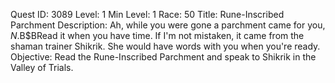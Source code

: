 Quest ID: 3089
Level: 1
Min Level: 1
Race: 50
Title: Rune-Inscribed Parchment
Description: Ah, while you were gone a parchment came for you, $N.$B$BRead it when you have time. If I'm not mistaken, it came from the shaman trainer Shikrik. She would have words with you when you're ready.
Objective: Read the Rune-Inscribed Parchment and speak to Shikrik in the Valley of Trials.
